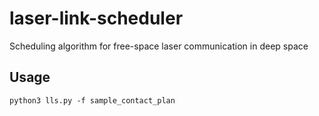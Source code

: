 # laser-link-scheduler
Scheduling algorithm for free-space laser communication in deep space

## Usage
```
python3 lls.py -f sample_contact_plan
```

